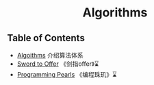 <h1 style="text-align:center">Algorithms</h1>


## Table of Contents

+ [Algoithms](/docs/Profession/Algorithms/Instruct.md) 介绍算法体系  
+ [Sword to Offer]() 《剑指offer》⌛
+ [Programming Pearls]()   《编程珠玑》⌛

